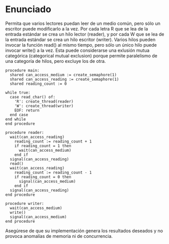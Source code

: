 # Enunciado

Permita que varios lectores puedan leer de un medio común, pero sólo un escritor puede modificarlo a la vez. Por cada letra R que se lea de la entrada estándar se crea un hilo lector (reader), y por cada W que se lea de la entrada estándar se crea un hilo escritor (writer). Varios hilos pueden invocar la función read() al mismo tiempo, pero sólo un único hilo puede invocar write() a la vez. Esta puede considerarse una exlusión mutua categórica (categorical mutual exclusion) porque permite paralelismo de una categoría de hilos, pero excluye los de otra.

    procedure main:
      shared can_access_medium := create_semaphore(1)
      shared can_access_reading := create_semaphore(1)
      shared reading_count := 0

    while true:
      case read_char() of:
        'R': create_thread(reader)
        'W': create_thread(writer)
        EOF: return
      end case
    end while
    end procedure

    procedure reader:
      wait(can_access_reading)
        reading_count := reading_count + 1
        if reading_count = 1 then
          wait(can_access_medium)
        end if
      signal(can_access_reading)
      read()
      wait(can_access_reading)
        reading_count := reading_count - 1
        if reading_count = 0 then
          signal(can_access_medium)
        end if
      signal(can_access_reading)
    end procedure

    procedure writer:
      wait(can_access_medium)
      write()
      signal(can_access_medium)
    end procedure

Asegúrese de que su implementación genera los resultados deseados y no provoca anomalías de memoria ni de concurrencia.